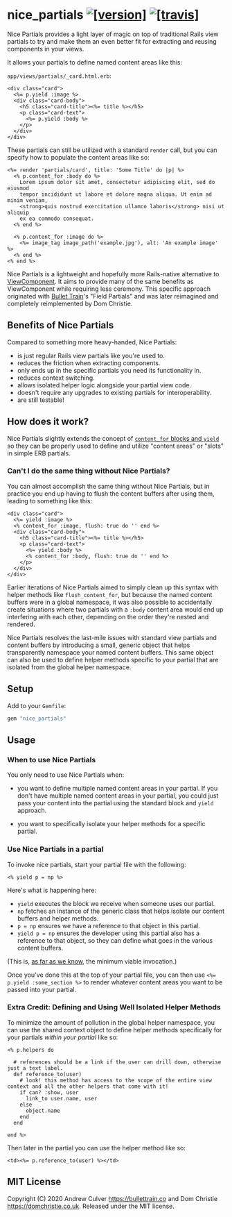 # nice_partials [![[version]](https://badge.fury.io/rb/nice_partials.svg)](https://badge.fury.io/rb/nice_partials)  [![[travis]](https://travis-ci.org/andrewculver/nice_partials.svg)](https://travis-ci.org/andrewculver/nice_partials)

Nice Partials provides a light layer of magic on top of traditional Rails view partials to try and make them an even better fit for extracting and reusing components in your views. 

It allows your partials to define named content areas like this:

`app/views/partials/_card.html.erb`:
```html+erb
<div class="card">
  <%= p.yield :image %>
  <div class="card-body">
    <h5 class="card-title"><%= title %></h5>
    <p class="card-text">
      <%= p.yield :body %>
    </p>
  </div>
</div>
```

These partials can still be utilized with a standard `render` call, but you can specify how to populate the content areas like so:

```html+erb
<%= render 'partials/card', title: 'Some Title' do |p| %>
  <% p.content_for :body do %>
    Lorem ipsum dolor sit amet, consectetur adipiscing elit, sed do eiusmod
    tempor incididunt ut labore et dolore magna aliqua. Ut enim ad minim veniam,
    <strong>quis nostrud exercitation ullamco laboris</strong> nisi ut aliquip
    ex ea commodo consequat.
  <% end %>

  <% p.content_for :image do %>
    <%= image_tag image_path('example.jpg'), alt: 'An example image' %>
  <% end %>
<% end %>
```

Nice Partials is a lightweight and hopefully more Rails-native alternative to [ViewComponent](http://viewcomponent.org). It aims to provide many of the same benefits as ViewComponent while requiring less ceremony. This specific approach originated with [Bullet Train](https://bullettrain.co)'s "Field Partials" and was later reimagined and completely reimplemented by Dom Christie.


## Benefits of Nice Partials

Compared to something more heavy-handed, Nice Partials:

 - is just regular Rails view partials like you're used to.
 - reduces the friction when extracting components.
 - only ends up in the specific partials you need its functionality in.
 - reduces context switching.
 - allows isolated helper logic alongside your partial view code.
 - doesn't require any upgrades to existing partials for interoperability.
 - are still testable!


## How does it work?

Nice Partials slightly extends the concept of [`content_for` blocks and `yield`](https://guides.rubyonrails.org/layouts_and_rendering.html#using-the-content-for-method) so they can be properly used to define and utilize "content areas" or "slots" in simple ERB partials.

### Can't I do the same thing without Nice Partials?

You can almost accomplish the same thing without Nice Partials, but in practice you end up having to flush the content buffers after using them, leading to something like this:

```html+erb
<div class="card">
  <%= yield :image %>
  <% content_for :image, flush: true do '' end %>
  <div class="card-body">
    <h5 class="card-title"><%= title %></h5>
    <p class="card-text">
      <%= yield :body %>
      <% content_for :body, flush: true do '' end %>
    </p>
  </div>
</div>
```

Earlier iterations of Nice Partials aimed to simply clean up this syntax with helper methods like `flush_content_for`, but because the named content buffers were in a global namespace, it was also possible to accidentally create situations where two partials with a `:body` content area would end up interfering with each other, depending on the order they're nested and rendered.

Nice Partials resolves the last-mile issues with standard view partials and content buffers by introducing a small, generic object that helps transparently namespace your named content buffers. This same object can also be used to define helper methods specific to your partial that are isolated from the global helper namespace.


## Setup

Add to your `Gemfile`:

```ruby
gem "nice_partials"
```

## Usage

### When to use Nice Partials

You only need to use Nice Partials when:

 - you want to define multiple named content areas in your partial. If you don't have multiple named content areas in your partial, you could just pass your content into the partial using the standard block and `yield` approach.

 - you want to specifically isolate your helper methods for a specific partial.

### Use Nice Partials in a partial

To invoke nice partials, start your partial file with the following:

```html+erb
<% yield p = np %>
```

Here's what is happening here:

  - `yield` executes the block we receive when someone uses our partial.
  - `np` fetches an instance of the generic class that helps isolate our content buffers and helper methods.
  - `p = np` ensures we have a reference to that object in this partial.
  - `yield p = np` ensures the developer using this partial also has a reference to that object, so they can define what goes in the various content buffers.

(This is, [as far as we know](https://github.com/bullet-train-co/nice_partials/issues/1), the minimum viable invocation.)

Once you've done this at the top of your partial file, you can then use `<%= p.yield :some_section %>` to render whatever content areas you want to be passed into your partial.


### Extra Credit: Defining and Using Well Isolated Helper Methods

To minimize the amount of pollution in the global helper namespace, you can use the shared context object to define helper methods specifically for your partials _within your partial_ like so:

```html+erb
<% p.helpers do

  # references should be a link if the user can drill down, otherwise just a text label.
  def reference_to(user)
    # look! this method has access to the scope of the entire view context and all the other helpers that come with it!
    if can? :show, user
      link_to user.name, user
    else
      object.name
    end
  end

end %>
```

Then later in the partial you can use the helper method like so:

```html+erb
<td><%= p.reference_to(user) %></td>
```

## MIT License

Copyright (C) 2020 Andrew Culver <https://bullettrain.co> and Dom Christie <https://domchristie.co.uk>. Released under the MIT license.
